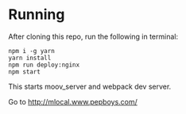# Running

After cloning this repo, run the following in terminal:

```
npm i -g yarn
yarn install
npm run deploy:nginx
npm start
```

This starts moov_server and webpack dev server.  

Go to http://mlocal.www.pepboys.com/
